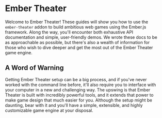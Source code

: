 # Ember Theater

Welcome to Ember Theater! These guides will show you how to use the `ember-theater` addon to build ambitious web games using the Ember.js framework. Along the way, you'll encounter both exhaustive API documentation and simple, user-friendly demos. We wrote these docs to be as approachable as possible, but there's also a wealth of information for those who wish to dive deeper and get the most out of the Ember Theater game engine.

## A Word of Warning

Getting Ember Theater setup can be a big process, and if you've never worked with the command line before, it'll also require you to interface with your computer in a new and challenging way. The upswing is that Ember Theater is built with incredibly powerful tools, and it extends that power to make game design that much easier for you. Although the setup might be daunting, bear with it and you'll have a simple, extensible, and highly customizable game engine at your disposal.
